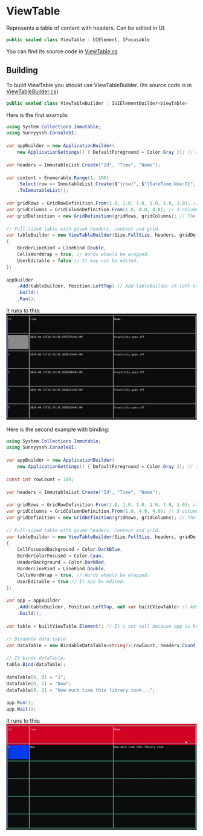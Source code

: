 <h1>ViewTable</h1>

Represents a table of content with headers. Can be edited in UI.

```csharp
public sealed class ViewTable : UIElement, IFocusable
```
You can find its source code in <a href="https://github.com/sunnyyssh/Sunnyyssh.ConsoleUI/blob/master/Sunnyyssh.ConsoleUI/UIElements/Table/ViewTable.cs">ViewTable.cs</a>

<h2>Building</h2>
To build ViewTable you should use ViewTableBuilder. (Its source code is in <a href="https://github.com/sunnyyssh/Sunnyyssh.ConsoleUI/blob/master/Sunnyyssh.ConsoleUI/UIElements/Table/ViewTableBuilder.cs">ViewTableBuilder.cs</a>)
<br/>

```csharp
public sealed class ViewTableBuilder : IUIElementBuilder<ViewTable>
```


Here is the first example:

```csharp
using System.Collections.Immutable;
using Sunnyyssh.ConsoleUI;

var appBuilder = new ApplicationBuilder(
    new ApplicationSettings() { DefaultForeground = Color.Gray }); // app builder init.

var headers = ImmutableList.Create("Id", "Time", "Name");

var content = Enumerable.Range(1, 100)
    .Select(row => ImmutableList.Create($"{row}", $"{DateTime.Now:O}", "Creativity goes off"))
    .ToImmutableList();

var gridRows = GridRowDefinition.From(1.0, 1.0, 1.0, 1.0, 1.0, 1.0); // 6 equal rows.
var gridColumns = GridColumnDefinition.From(1.0, 4.0, 4.0); // 3 columns with width relations: 1/9, 4/9, 4/9.
var gridDefinition = new GridDefinition(gridRows, gridColumns); // The grid of table.

// Full-sized table with given headers, content and grid.
var tableBuilder = new ViewTableBuilder(Size.FullSize, headers, gridDefinition, content)
{
    BorderLineKind = LineKind.Double,
    CellsWordWrap = true, // Words whould be wrapped.
    UserEditable = false // It may not be edited.
};
    
appBuilder
    .Add(tableBuilder, Position.LeftTop) // Add tableBuilder at left top position.
    .Build()
    .Run();
```

It runs to this:
<br/>
<img src="ViewTable.demo1.gif">

Here is the second example with binding:

```csharp
using System.Collections.Immutable;
using Sunnyyssh.ConsoleUI;

var appBuilder = new ApplicationBuilder(
    new ApplicationSettings() { DefaultForeground = Color.Gray }); // app builder init.

const int rowCount = 100;

var headers = ImmutableList.Create("Id", "Time", "Name");

var gridRows = GridRowDefinition.From(1.0, 1.0, 1.0, 1.0, 1.0, 1.0); // 6 equal rows.
var gridColumns = GridColumnDefinition.From(1.0, 4.0, 4.0); // 3 columns with width relations: 1/9, 4/9, 4/9.
var gridDefinition = new GridDefinition(gridRows, gridColumns); // The grid of table.

// Full-sized table with given headers, content and grid.
var tableBuilder = new ViewTableBuilder(Size.FullSize, headers, gridDefinition, rowCount)
{
    CellFocusedBackground = Color.DarkBlue,
    BorderColorFocused = Color.Cyan,
    HeaderBackground = Color.DarkRed,
    BorderLineKind = LineKind.Double,
    CellsWordWrap = true, // Words whould be wrapped.
    UserEditable = true // It may be edited.
};
    
var app = appBuilder
    .Add(tableBuilder, Position.LeftTop, out var builtViewTable) // Add tableBuilder at left top position.
    .Build();
    
var table = builtViewTable.Element!; // It's not null because app is built.

// Bindable data table.
var dataTable = new BindableDataTable<string?>(rowCount, headers.Count, null);

// It binds dataTable.
table.Bind(dataTable);

dataTable[0, 0] = "1";
dataTable[0, 1] = "Now";
dataTable[0, 2] = "How much time this library took...";

app.Run();
app.Wait();
```

It runs to this:
<br/>
<img src="ViewTable.demo2.gif">

